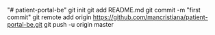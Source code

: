 "# patient-portal-be"  git init git add README.md git commit -m "first commit" git remote add origin https://github.com/mancristiana/patient-portal-be.git git push -u origin master
